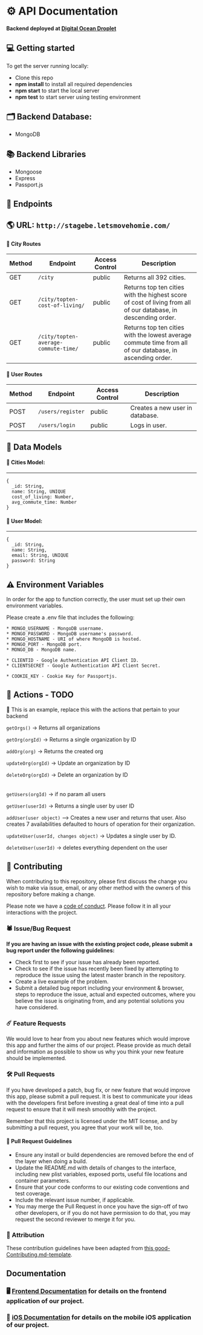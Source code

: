 # ⚙️ API Documentation

#### Backend deployed at [Digital Ocean Droplet](http://stagebe.letsmovehomie.com/city)

## 💻 Getting started

To get the server running locally:

- Clone this repo
- **npm install** to install all required dependencies
- **npm start** to start the local server
- **npm test** to start server using testing environment

## 🗂 Backend Database:
-    MongoDB

## 📚 Backend Libraries
-    Mongoose
-    Express
-    Passport.js

## 🔌 Endpoints

## 🌎 URL: `http://stagebe.letsmovehomie.com/`

#### 🏢 City Routes

| Method | Endpoint                | Access Control | Description                                  |
| ------ | ----------------------- | -------------- | -------------------------------------------- |
| GET    | `/city` | public    | Returns all 392 cities. |
| GET    | `/city/topten-cost-of-living/` | public    | Returns top ten cities with the highest score of cost of living from all of our database, in descending order. |
| GET    | `/city/topten-average-commute-time/` | public    | Returns top ten cities with the lowest average commute time from all of our database, in ascending order. |

#### 👥 User Routes
| Method | Endpoint                | Access Control      | Description                                        |
| ------ | ----------------------- | ------------------- | -------------------------------------------------- |
| POST   | `/users/register` | public                | Creates a new user in database.|
| POST   | `/users/login` | public                | Logs in user.|

## 📜 Data Models

#### 🏢 Cities Model:
---
```
{
  _id: String,
  name: String, UNIQUE
  cost_of_living: Number,
  avg_commute_time: Number
}
```

#### 👥 User Model:
---
```
{
  _id: String,
  name: String,
  email: String, UNIQUE
  password: String
}
```

## ⚠️ Environment Variables

In order for the app to function correctly, the user must set up their own environment variables.

Please create a .env file that includes the following:

    * MONGO_USERNAME - MongoDB username.
    * MONGO_PASSWORD - MongoDB username's password.
    * MONGO_HOSTNAME - URI of where MongoDB is hosted.
    * MONGO_PORT - MongoDB port.
    * MONGO_DB - MongoDB name.

    * CLIENTID - Google Authentication API Client ID.
    * CLIENTSECRET - Google Authentication API Client Secret.

    * COOKIE_KEY - Cookie Key for Passportjs.

## 📡 Actions - TODO

🚫 This is an example, replace this with the actions that pertain to your backend

`getOrgs()` -> Returns all organizations

`getOrg(orgId)` -> Returns a single organization by ID

`addOrg(org)` -> Returns the created org

`updateOrg(orgId)` -> Update an organization by ID

`deleteOrg(orgId)` -> Delete an organization by ID
<br>
<br>
<br>
`getUsers(orgId)` -> if no param all users

`getUser(userId)` -> Returns a single user by user ID

`addUser(user object)` --> Creates a new user and returns that user. Also creates 7 availabilities defaulted to hours of operation for their organization.

`updateUser(userId, changes object)` -> Updates a single user by ID.

`deleteUser(userId)` -> deletes everything dependent on the user
    
## 🤝 Contributing

When contributing to this repository, please first discuss the change you wish to make via issue, email, or any other method with the owners of this repository before making a change.

Please note we have a [code of conduct](./code_of_conduct.md). Please follow it in all your interactions with the project.

### 🕷 Issue/Bug Request

 **If you are having an issue with the existing project code, please submit a bug report under the following guidelines:**
 - Check first to see if your issue has already been reported.
 - Check to see if the issue has recently been fixed by attempting to reproduce the issue using the latest master branch in the repository.
 - Create a live example of the problem.
 - Submit a detailed bug report including your environment & browser, steps to reproduce the issue, actual and expected outcomes,  where you believe the issue is originating from, and any potential solutions you have considered.

### ☄️ Feature Requests

We would love to hear from you about new features which would improve this app and further the aims of our project. Please provide as much detail and information as possible to show us why you think your new feature should be implemented.

### 🛠 Pull Requests

If you have developed a patch, bug fix, or new feature that would improve this app, please submit a pull request. It is best to communicate your ideas with the developers first before investing a great deal of time into a pull request to ensure that it will mesh smoothly with the project.

Remember that this project is licensed under the MIT license, and by submitting a pull request, you agree that your work will be, too.

#### 📜 Pull Request Guidelines

- Ensure any install or build dependencies are removed before the end of the layer when doing a build.
- Update the README.md with details of changes to the interface, including new plist variables, exposed ports, useful file locations and container parameters.
- Ensure that your code conforms to our existing code conventions and test coverage.
- Include the relevant issue number, if applicable.
- You may merge the Pull Request in once you have the sign-off of two other developers, or if you do not have permission to do that, you may request the second reviewer to merge it for you.

### 👏 Attribution

These contribution guidelines have been adapted from [this good-Contributing.md-template](https://gist.github.com/PurpleBooth/b24679402957c63ec426).

## Documentation

### 🖥 [Frontend Documentation](https://github.com/labs15-best-places/front-end) for details on the frontend application of our project.

### 📱 [iOS Documentation](https://github.com/labs15-best-places/ios) for details on the mobile iOS application of our project.
